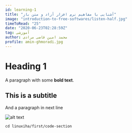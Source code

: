 ```yaml
---
id: learning-1
title: "آشنایی با مفاهیم نرم افزار آزاد و متن باز"
image: "introduction-to-free-softwares/listen-half.jpg"
timeToRead: "25"
date: "2020-06-23T02:28:59Z"
tag: آموزشی
author: محمد امین قاضی مرادی
profile: amin-ghmoradi.jpg
---
```


# Heading 1

A paragraph with some **bold text**.

## This is a subtitle

And a paragraph in next line

![alt text](/test/listen-half.jpg)

```
cd linuxiha/first/code-section
```

